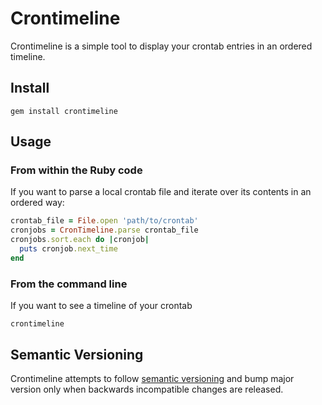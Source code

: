 # Crontimeline

Crontimeline is a simple tool to display your crontab entries in an ordered timeline.

## Install

```shell
gem install crontimeline
```

## Usage

### From within the Ruby code

If you want to parse a local crontab file and iterate over its contents in an ordered way:

```ruby
crontab_file = File.open 'path/to/crontab'
cronjobs = CronTimeline.parse crontab_file
cronjobs.sort.each do |cronjob|
  puts cronjob.next_time
end
```

### From the command line

If you want to see a timeline of your crontab

```shell
crontimeline
```

## Semantic Versioning

Crontimeline attempts to follow [semantic versioning](https://semver.org) and
bump major version only when backwards incompatible changes are released.
